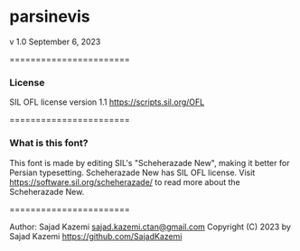 # parsinevis
v 1.0
September 6, 2023

=======================

### License

SIL OFL license version 1.1 <https://scripts.sil.org/OFL>

=======================

### What is this font?

This font is made by editing SIL's "Scheherazade New", making it better for Persian
typesetting.
Scheherazade New has SIL OFL license.
Visit <https://software.sil.org/scheherazade/> to read more about the Scheherazade New.

=======================

Author: Sajad Kazemi <sajad.kazemi.ctan@gmail.com>
Copyright (C) 2023 by Sajad Kazemi <https://github.com/SajadKazemi>